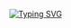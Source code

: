 [![Typing SVG](https://readme-typing-svg.demolab.com?font=Fira+Code&pause=1000&color=187BBE&center=true&vCenter=true&width=435&lines=computer+science+student;passionate+about+programming+%3C3)](https://git.io/typing-svg)
